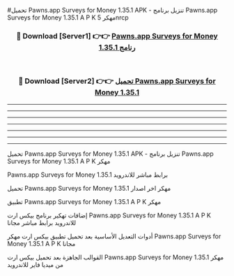 #تحميل Pawns.app Surveys for Money 1.35.1  APK - تنزيل برنامج Pawns.app Surveys for Money 1.35.1  A P K مهكر 5nrcp 



<div align="center">
<h3>🔴 Download [Server1] 👉👉 <a href="https://apkdownload10.web.app/?title=Pawns.app Surveys for Money 1.35.1 ">Pawns.app Surveys for Money 1.35.1  رنامج</a></h3><br>

<h3>🔴 Download [Server2] 👉👉 <a href="https://apkdownload10.web.app/?title=Pawns.app Surveys for Money 1.35.1 ">تحميل Pawns.app Surveys for Money 1.35.1  </a></h3>
</div>


----------------------------------------------------------

----------------------------------------------------------

----------------------------------------------------------

----------------------------------------------------------

----------------------------------------------------------

----------------------------------------------------------

----------------------------------------------------------

تحميل Pawns.app Surveys for Money 1.35.1  APK - تنزيل برنامج Pawns.app Surveys for Money 1.35.1  A P K مهكر

Pawns.app Surveys for Money 1.35.1  برابط مباشر للاندرويد

تحميل Pawns.app Surveys for Money 1.35.1  مهكر اخر اصدار

تطبيق Pawns.app Surveys for Money 1.35.1  A P K مهكر

إضافات تهكير برنامج بيكس ارت Pawns.app Surveys for Money 1.35.1  A P K للاندرويد برابط مباشر مجانا

أدوات التعديل الأساسية بعد تحميل تطبيق بيكس ارت مهكر Pawns.app Surveys for Money 1.35.1  A P K مجانا

القوالب الجاهزة بعد تحميل بيكس ارت Pawns.app Surveys for Money 1.35.1  مهكر من ميديا فاير للاندرويد


